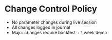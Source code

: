# Change Control Policy
- No parameter changes during live session  
- All changes logged in journal  
- Major changes require backtest + 1 week demo  
